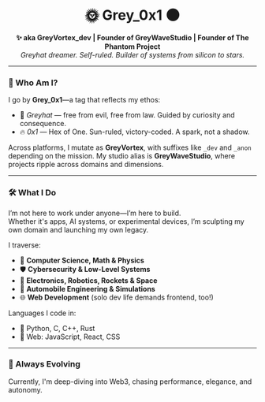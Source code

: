 <h1 align="center">🌞 Grey_0x1 🌑</h1>
<p align="center">
  <strong>✨ aka GreyVortex_dev | Founder of GreyWaveStudio | Founder of The Phantom Project</strong><br>
  <em>Greyhat dreamer. Self-ruled. Builder of systems from silicon to stars.</em>
</p>

---

### 🌌 Who Am I?

I go by **Grey_0x1**—a tag that reflects my ethos:  
- 🧠 _Greyhat_ — free from evil, free from law. Guided by curiosity and consequence.  
- 🔥 _0x1_ — Hex of One. Sun-ruled, victory-coded. A spark, not a shadow.

Across platforms, I mutate as **GreyVortex**, with suffixes like `_dev` and `_anon` depending on the mission. My studio alias is **GreyWaveStudio**, where projects ripple across domains and dimensions.

---

### 🛠️ What I Do

I’m not here to work under anyone—I’m here to build.  
Whether it's apps, AI systems, or experimental devices, I’m sculpting my own domain and launching my own legacy.

I traverse:
- 🧮 **Computer Science, Math & Physics**
- 🛡️ **Cybersecurity & Low-Level Systems**
- 🤖 **Electronics, Robotics, Rockets & Space**
- 🚗 **Automobile Engineering & Simulations**
- 🌐 **Web Development** (solo dev life demands frontend, too!)

Languages I code in:
- 💬 Python, C, C++, Rust  
- 🧩 Web: JavaScript, React, CSS  

---

### 🌱 Always Evolving

Currently, I'm deep-diving into Web3, chasing performance, elegance, and autonomy.

<!---
GreyWaveStudios/GreyWaveStudios is a ✨ special ✨ repository because its `README.md` (this file) appears on your GitHub profile.
You can click the Preview link to take a look at your changes.
--->
